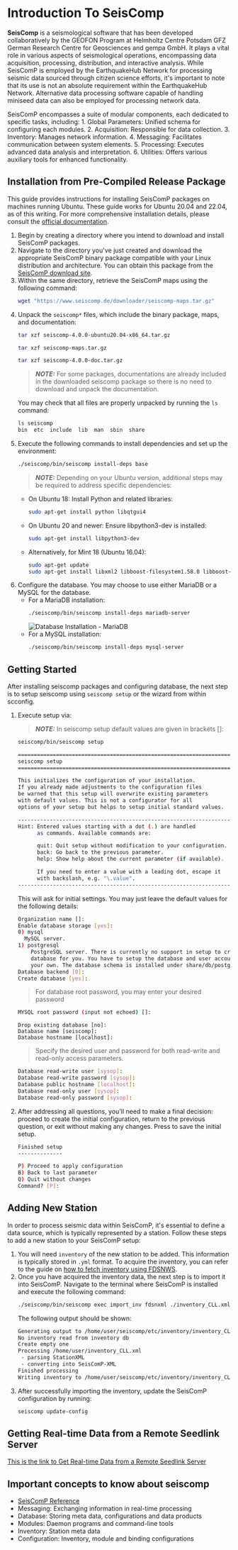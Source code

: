 Introduction To SeisComp
========================

**SeisComp** is a seismological software that has been developed collaboratively by the GEOFON Program at Helmholtz Centre Potsdam GFZ German Research Centre for Geosciences and gempa GmbH. It plays a vital role in various aspects of seismological operations, encompassing data acquisition, processing, distribution, and interactive analysis. While SeisComP is employed by the EarthquakeHub Network for processing seismic data sourced through citizen science efforts, it's important to note that its use is not an absolute requirement within the EarthquakeHub Network. Alternative data processing software capable of handling miniseed data can also be employed for processing network data.

SeisComP encompasses a suite of modular components, each dedicated to specific tasks, including:
    1. Global Parameters: Unified schema for configuring each modules.
    2. Acquisition: Responsible for data collection.
    3. Inventory: Manages network information.
    4. Messaging: Facilitates communication between system elements.
    5. Processing: Executes advanced data analysis and interpretation.
    6. Utilities: Offers various auxiliary tools for enhanced functionality.


## Installation from Pre-Compiled Release Package
This guide provides instructions for installing SeisComP packages on machines running Ubuntu. These guide works for Ubuntu 20.04 and 22.04, as of this writing. For more comprehensive installation details, please consult the [official documentation](https://www.seiscomp.de/doc/base/installation.html).

1. Begin by creating a directory where you intend to download and install SeisComP packages.
2. Navigate to the directory you've just created and download the appropriate SeisComP binary package compatible with your Linux distribution and architecture. You can obtain this package from the [SeisComP download site](https://www.seiscomp.de/downloader/).
3. Within the same directory, retrieve the SeisComP maps using the following command:
    ```bash
    wget "https://www.seiscomp.de/downloader/seiscomp-maps.tar.gz"
    ```
4. Unpack the `seiscomp*` files, which include the binary package, maps, and documentation:
    ```bash
    tar xzf seiscomp-4.0.0-ubuntu20.04-x86_64.tar.gz
    ```
    ```bash
    tar xzf seiscomp-maps.tar.gz
    ```
    ```bash
    tar xzf seiscomp-4.0.0-doc.tar.gz
    ```
    > **_NOTE:_** For some packages, documentations are already included in the downloaded seiscomp package so there is no need to download and unpack the documentation.
    >
    You may check that all files are properly unpacked by running the `ls` command:
    ```bash
    ls seiscomp
    bin  etc  include  lib  man  sbin  share
    ```
5. Execute the following commands to install dependencies and set up the environment:
    ```bash
    ./seiscomp/bin/seiscomp install-deps base
    ```
    > **_NOTE:_** Depending on your Ubuntu version, additional steps may be required to address specific dependencies:
    - On Ubuntu 18: Install Python and related libraries:
      ```bash
      sudo apt-get install python libqtgui4
      ```
    - On Ubuntu 20 and newer: Ensure libpython3-dev is installed:
      ```bash
      sudo apt-get install libpython3-dev
      ```
    - Alternatively, for Mint 18 (Ubuntu 16.04):
      ```bash
      sudo apt-get update
      sudo apt-get install libxml2 libboost-filesystem1.58.0 libboost-iostreams1.58.0 libboost-thread1.58.0 libboost-program-options1.58.0 libboost-regex1.58.0 libboost-signals1.58.0 libboost-system1.58.0 libssl1.0.0 libncurses5 libmysqlclient20 libpq5 libpython2.7 python-numpy mysql-server mysql-client libqtgui4 libqt4-xml libqt4-opengl libqt4-sql-sqlite
      ```
6. Configure the database. You may choose to use either MariaDB or a MySQL for the database.
    - For a MariaDB installation:
      ```bash
      ./seiscomp/bin/seiscomp install-deps mariadb-server
      ```
      ![Database Installation - MariaDB](https://github.com/UPRI-earthquake/upri-earthquake.github.io/assets/80037186/31606c11-126e-427e-b33a-21453f0f785b)
    - For a MySQL installation:
      ```bash
      ./seiscomp/bin/seiscomp install-deps mysql-server
      ```

## Getting Started
After installing seiscomp packages and configuring database, the next step is to setup seiscomp using `seiscomp setup` or the wizard from within scconfig.
1. Execute setup via:
    > **_NOTE:_** In seiscomp setup default values are given in brackets []:
    ```bash
    seiscomp/bin/seiscomp setup
    ```
    ```bash
    ====================================================================
    seiscomp setup
    ====================================================================

    This initializes the configuration of your installation.
    If you already made adjustments to the configuration files
    be warned that this setup will overwrite existing parameters
    with default values. This is not a configurator for all
    options of your setup but helps to setup initial standard values.

    --------------------------------------------------------------------
    Hint: Entered values starting with a dot (.) are handled
          as commands. Available commands are:

          quit: Quit setup without modification to your configuration.
          back: Go back to the previous parameter.
          help: Show help about the current parameter (if available).

          If you need to enter a value with a leading dot, escape it
          with backslash, e.g. "\.value".
    --------------------------------------------------------------------
    ```
    This will ask for initial settings. You may just leave the default values for the following details:
    ```bash
    Organization name []:
    Enable database storage [yes]:
    0) mysql
      MySQL server.
    1) postgresql
        PostgreSQL server. There is currently no support in setup to create the
        database for you. You have to setup the database and user accounts on
        your own. The database schema is installed under share/db/postgresql.sql.
    Database backend [0]:
    Create database [yes]:
    ```
    > For database root password, you may enter your desired password
    ```bash
    MYSQL root password (input not echoed) []:
    ```
    ```
    Drop existing database [no]:
    Database name [seiscomp]:
    Database hostname [localhost]:
    ```
    > Specify the desired user and password for both read-write and read-only access parameters.
    ```bash
    Database read-write user [sysop]:
    Database read-write password [sysop]:
    Database public hostname [localhost]:
    Database read-only user [sysop]:
    Database read-only password [sysop]:
    ```
2. After addressing all questions, you'll need to make a final decision: proceed to create the initial configuration, return to the previous question, or exit without making any changes. Press <ENTER> to save the initial setup.
    ```bash
    Finished setup
    --------------

    P) Proceed to apply configuration
    B) Back to last parameter
    Q) Quit without changes
    Command? [P]:
    ```

## Adding New Station
In order to process seismic data within SeisComP, it's essential to define a data source, which is typically represented by a station. Follow these steps to add a new station to your SeisComP setup:
1. You will need `inventory` of the new station to be added. This information is typically stored in `.yml` format. To acquire the inventory, you can refer to the guide on [how to fetch inventory using FDSNWS]().
2. Once you have acquired the inventory data, the next step is to import it into SeisComP. Navigate to the terminal where SeisComP is installed and execute the following command:
    ```bash
    ./seiscomp/bin/seiscomp exec import_inv fdsnxml ./inventory_CLL.xml
    ```
    The following output should be shown:
    ```bash
    Generating output to /home/user/seiscomp/etc/inventory/inventory_CLL.xml
    No inventory read from inventory db
    Create empty one
    Processing /home/user/inventory_CLL.xml
     - parsing StationXML
     - converting into SeisComP-XML
    Finished processing
    Writing inventory to /home/user/seiscomp/etc/inventory/inventory_CLL.xml
    ```
3. After successfully importing the inventory, update the SeisComP configuration by running:
    ```bash
    seiscomp update-config
    ```

## Getting Real-time Data from a Remote Seedlink Server
[This is the link to Get Real-time Data from a Remote Seedlink Server](https://www.seiscomp.de/doc/base/tutorials/waveforms.html)

## Important concepts to know about seiscomp
- [SeisComP Reference](https://www.seiscomp.de/doc/base/concepts.html#concepts)
- Messaging: Exchanging information in real-time processing
- Database: Storing meta data, configurations and data products
- Modules: Daemon programs and command-line tools
- Inventory: Station meta data
- Configuration: Inventory, module and binding configurations




